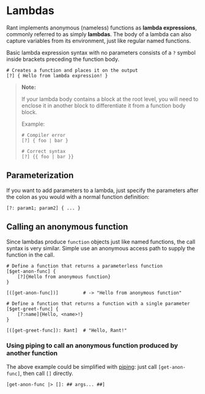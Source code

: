 # Lambdas

Rant implements anonymous (nameless) functions as **lambda expressions**, commonly referred to as simply **lambdas**.
The body of a lambda can also capture variables from its environment, just like regular named functions.

Basic lambda expression syntax with no parameters consists of a `?` symbol inside brackets preceding the function body. 

```rant
# Creates a function and places it on the output
[?] { Hello from lambda expression! }
```

> **Note:**
>
> If your lambda body contains a block at the root level, you will need to enclose it in another block to differentiate it from a function body block.
>
> Example:
> ```rant
> # Compiler error
> [?] { foo | bar }
>
> # Correct syntax
> [?] {{ foo | bar }}
> ```

## Parameterization

If you want to add parameters to a lambda, just specify the parameters after the colon as you would with a normal function definition:

```rant
[?: param1; param2] { ... }
```


## Calling an anonymous function

Since lambdas produce `function` objects just like named functions, the call syntax is very similar. Simple use an anonymous access path to supply the function in the call.

```rant
# Define a function that returns a parameterless function
[$get-anon-func] {
    [?]{Hello from anonymous function}
}

[([get-anon-func])]         # -> "Hello from anonymous function"

# Define a function that returns a function with a single parameter
[$get-greet-func] {
    [?:name]{Hello, <name>!}
}

[([get-greet-func]): Rant]  # "Hello, Rant!"
```

### Using piping to call an anonymous function produced by another function

The above example could be simplified with [piping](./piping.md): just call `[get-anon-func]`, then call `[]` directly.

```rant
[get-anon-func |> []: ## args... ##]
```